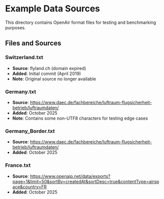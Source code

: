 # Example Data Sources

This directory contains OpenAir format files for testing and benchmarking purposes.

## Files and Sources

### Switzerland.txt
- **Source**: flyland.ch (domain expired)
- **Added**: Initial commit (April 2019)
- **Note**: Original source no longer available

### Germany.txt
- **Source**: https://www.daec.de/fachbereiche/luftraum-flugsicherheit-betrieb/luftraumdaten/
- **Added**: October 2025
- **Note**: Contains some non-UTF8 characters for testing edge cases

### Germany_Border.txt
- **Source**: https://www.daec.de/fachbereiche/luftraum-flugsicherheit-betrieb/luftraumdaten/
- **Added**: October 2025

### France.txt
- **Source**: https://www.openaip.net/data/exports?page=1&limit=50&sortBy=createdAt&sortDesc=true&contentType=airspace&country=FR
- **Added**: October 2025
